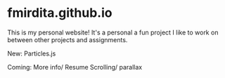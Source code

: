 # fmirdita.github.io

This is my personal website! It's a personal a fun project I like to work on between other projects and assignments. 

New:
Particles.js

Coming:
More info/ Resume
Scrolling/ parallax 
